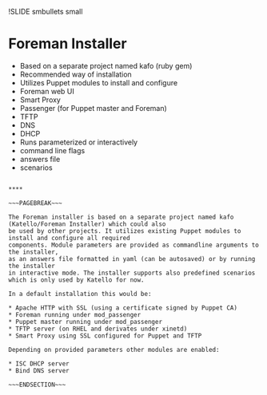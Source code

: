 !SLIDE smbullets small
# Foreman Installer

* Based on a separate project named kafo (ruby gem)
* Recommended way of installation
* Utilizes Puppet modules to install and configure
 * Foreman web UI
 * Smart Proxy
 * Passenger (for Puppet master and Foreman)
 * TFTP
 * DNS
 * DHCP
* Runs parameterized or interactively
 * command line flags
 * answers file
 * scenarios

~~~SECTION:handouts~~~

****

~~~PAGEBREAK~~~

The Foreman installer is based on a separate project named kafo (Katello/Foreman Installer) which could also
be used by other projects. It utilizes existing Puppet modules to install and configure all required
components. Module parameters are provided as commandline arguments to the installer,
as an answers file formatted in yaml (can be autosaved) or by running the installer
in interactive mode. The installer supports also predefined scenarios which is only used by Katello for now.

In a default installation this would be:

* Apache HTTP with SSL (using a certificate signed by Puppet CA)
* Foreman running under mod_passenger
* Puppet master running under mod_passenger
* TFTP server (on RHEL and derivates under xinetd)
* Smart Proxy using SSL configured for Puppet and TFTP

Depending on provided parameters other modules are enabled:

* ISC DHCP server
* Bind DNS server

~~~ENDSECTION~~~

